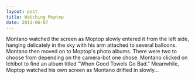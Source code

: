 ```yaml
---
layout: post
title: Watching Moptop
date: 2011-06-07
---
```

Montano watched the screen as Moptop slowly entered it from the left side,
      hanging delicately in the sky with his arm attached to several balloons.    Montano then moved on to Moptop's photo albums. There were two to choose from depending
      on the camera-bot one chose. Montano clicked on Ichibot to find an album titled "When Good
      Towels Go Bad."    Meanwhile, Moptop watched his own screen as Montano
      drifted in slowly...